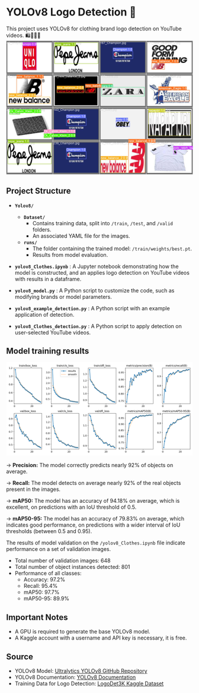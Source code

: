 # YOLOv8 Logo Detection 🚀

This project uses YOLOv8 for clothing brand logo detection on YouTube videos. 🛍️👚👗👠
![Image detection](https://github.com/leaaumagy/Logo-detection-with-yolov8-on-youtube-videos/blob/main/Yolov8/runs/detect/train/val_batch0_pred.jpg)

## Project Structure

- **`Yolov8/`**
  - **`Dataset/`**
    - Contains training data, split into `/train`, `/test`, and `/valid` folders.
    - An associated YAML file for the images.
  - **`runs/`**
    - The folder containing the trained model: `/train/weights/best.pt`.
    - Results from model evaluation.

- **`yolov8_Clothes.ipynb`** : A Jupyter notebook demonstrating how the model is constructed, and an applies logo detection on YouTube videos with results in a dataframe.

- **`yolov8_model.py`** : A Python script to customize the code, such as modifying brands or model parameters.

- **`yolov8_example_detection.py`** : A Python script with an example application of detection.

- **`yolov8_Clothes_detection.py`** : A Python script to apply detection on user-selected YouTube videos.

## Model training results
![Model training results](https://github.com/leaaumagy/Logo-detection-with-yolov8-on-youtube-videos/blob/main/Yolov8/runs/detect/train/results.png)

→ **Precision:** The model correctly predicts nearly 92% of objects on average.

→ **Recall:** The model detects on average nearly 92% of the real objects present in the images.

→ **mAP50:** The model has an accuracy of 94.18% on average, which is excellent, on predictions with an IoU threshold of 0.5.

→ **mAP50-95:** The model has an accuracy of 79.83% on average, which indicates good performance, on predictions with a wider interval of IoU thresholds (between 0.5 and 0.95).


The results of model validation on the `/yolov8_Clothes.ipynb` file indicate performance on a set of validation images.

- Total number of validation images: 648
- Total number of object instances detected: 801
- Performance of all classes:
  - Accuracy: 97.2%
  - Recall: 95.4%
  - mAP50: 97.7%
  - mAP50-95: 89.9%

## Important Notes

- A GPU is required to generate the base YOLOv8 model.
- A Kaggle account with a username and API key is necessary, it is free.


## Source

- YOLOv8 Model: [Ultralytics YOLOv8 GitHub Repository](https://github.com/ultralytics/ultralytics)
- YOLOv8 Documentation: [YOLOv8 Documentation](https://docs.ultralytics.com/)
- Training Data for Logo Detection: [LogoDet3K Kaggle Dataset](https://www.kaggle.com/datasets/lyly99/logodet3k)

